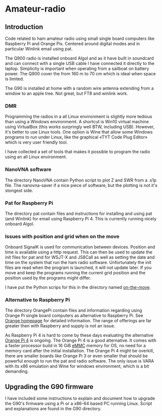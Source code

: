 # Amateur-radio
## Introduction
Code related to ham amateur radio using small single board computers
like Raspberry Pi and Orange Pis. Centered around digital modes and in
particular Winlink email using pat.

The Q900 radio is installed onboard Algol and as it have built in soundcard and
can connect with a single USB cable I have connected it directly to the laptop.
Simplicity is important when operating from a sailboat on battery power. The Q900
cover the from 160 m to 70 cm which is ideal when space is limited. 

The G90 is installed at home with a random wire antenna extending from a 
window to an apple tree. Not great, but FT8 and winlink work.  

### DMR
Programming the radios in a all Linux environment is slightly more tedious than
using a Windows environmemt. A shortcut is Win10 virtual machine using VirtualBox
(this works surpringly well BTW, including USB). 
However, it's better to use Linux tools. One option is Wine that allow some 
Windows programs to run under Linux, like the graphical «TYT Code Plug Editor» 
which is very user friendly tool. 

I have collected a set of tools that makes it possible to program the radio using 
an all Linux environment. 


### NanoVNA software
The directory NanoVNA contain Python script to plot Z and SWR from a
.s1p file.  The nanovna-saver if a nice piece of software, but the
plotting is not it's stongest side.

### Pat for Raspberry Pi
The directory pat contain files and instructions for installing and using pat 
(and Winlink) for email using Raspberry Pi 4. This is currently running nicely 
onboard Algol. 

### Issues with position and grid when on the move
Onboard SignalK is used for communication between devices. Position
and time is available using a http request. This can then be used to
update the init files for pat and for WSJT-X and JS8Call as well as
setting the date and time on the system that run the ham radio
software. Unfortunately the init files are read when the program is
launched, it will not update later. If you move and keep the programs
running the current grid position and the position used by the
programs might differ.

I have put the Python scrips for this in the directory named 
[on-the-move](https://github.com/olewsaa/amateur-radio/blob/main/on-the-move).


### Alternative to Raspberry Pi 
The directory OrangePi contain files and information regarding 
using Orange Pi single board computers as alternative to Raspberry Pi.
See [Orange homepage](http://www.orangepi.org/) for detailed information.
The range of offerings are far greater then with Raspberry and supply is
not an issue. 

As Raspberry Pi 4 is hard to come by these days evaluating the
alternative 
[Orange Pi 4](http://www.orangepi.org/html/hardWare/computerAndMicrocontrollers/details/orange-pi-4-LTS.html) is ongoing. The Orange Pi 4 is a 
good alternative.  It comes with a faster processor build in 16 GiB 
[eMMC](https://en.wikipedia.org/wiki/MultiMediaCard#eMMC) 
memory for OS, no need for a memory card after the initial installation. 
The Orange Pi 4 might be overkill, there are smaller boards like Orange Pi 3 or
even smaller that should be powerful enough to run the pat and radio software. 
The only issue is VARA with its x86 emulation and Wine for windows 
environment, which is a bit demanding. 


## Upgrading the G90 firmware 
I have included some instructions to explain and document how to 
upgrade the G90's firmware using a Pi or a x86-64 based PC running Linux.
Script and explanations are found in the G90 directory.



